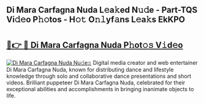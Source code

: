 ## Di Mara Carfagna Nuda L𝚎a𝚔ed N𝚞𝚍e - Part-TQS Vi𝚍𝚎o P𝚑𝚘tos - H𝚘𝚝 O𝚗𝚕yf𝚊ns L𝚎a𝚔s EkKPO

# <h2><a href="http://kf5lr9a.oniu.top/?m=Di+Mara+Carfagna+Nuda">🔗👉 🔴 Di Mara Carfagna Nuda P𝚑ot𝚘𝚜 V𝚒d𝚎o</a></h2>

[![Di Mara Carfagna Nuda Nu𝚍e𝚜](https://i.imgur.com/0qMVB7G.gif)](http://kf5lr9a.oniu.top/?m=Di+Mara+Carfagna+Nuda)
Digital media creator and web entertainer Di Mara Carfagna Nuda, known for distributing dance and lifestyle knowledge through solo and collaborative dance presentations and short videos. Brilliant puppeteer Di Mara Carfagna Nuda, celebrated for their exceptional abilities and accomplishments in bringing inanimate objects to life.  
